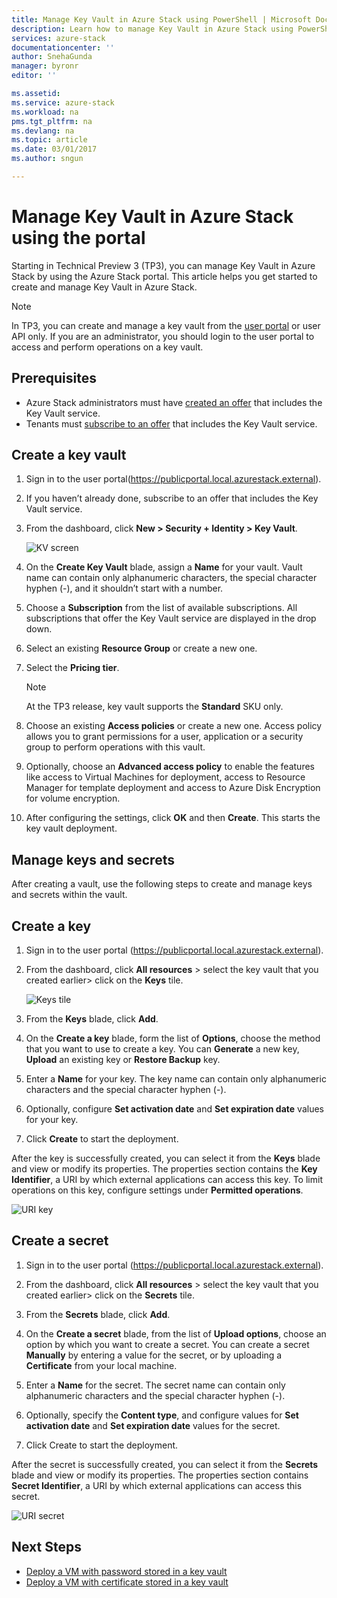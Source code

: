 ```yaml
---
title: Manage Key Vault in Azure Stack using PowerShell | Microsoft Docs
description: Learn how to manage Key Vault in Azure Stack using PowerShell.
services: azure-stack
documentationcenter: ''
author: SnehaGunda
manager: byronr
editor: ''

ms.assetid:
ms.service: azure-stack
ms.workload: na
pms.tgt_pltfrm: na
ms.devlang: na
ms.topic: article
ms.date: 03/01/2017
ms.author: sngun

---
```


# Manage Key Vault in Azure Stack using the portal

Starting in Technical Preview 3 (TP3), you can manage Key Vault in Azure Stack by using the Azure Stack portal. This article helps you get started to create and manage Key Vault in Azure Stack. 

>[!NOTE]
> In TP3, you can create and manage  a key vault from the [user portal](azure-stack-manage-portals.md#the-user-portal) or user API only. If you are an administrator, you should login to the user portal to access and perform operations on a key vault.   

## Prerequisites  

* Azure Stack administrators must have [created an offer](azure-stack-create-offer.md) that includes the Key Vault service.  
* Tenants must [subscribe to an offer](azure-stack-subscribe-plan-provision-vm.md) that includes the Key Vault service.  
 
## Create a key vault 

1. Sign in to the user portal(https://publicportal.local.azurestack.external).  

2. If you haven’t already done, subscribe to an offer that includes the Key Vault service.  

3. From the dashboard, click **New > Security + Identity > Key Vault**.  

    ![KV screen](media/azure-stack-kv-manage-portal/image1.png)  

4. On the **Create Key Vault** blade, assign a **Name** for your vault. Vault name can contain only alphanumeric characters, the special character hyphen (-), and it shouldn’t start with a number.  

5. Choose a **Subscription** from the list of available subscriptions. All subscriptions that offer the Key Vault service are displayed in the drop down.  

6. Select an existing **Resource Group** or create a new one.  

7. Select the **Pricing tier**.  
    >[!NOTE]
    > At the TP3 release, key vault supports the **Standard** SKU only.

8. Choose an existing **Access policies** or create a new one. Access policy allows you to grant permissions for a user, application or a security group to perform operations with this vault.  

9. Optionally, choose an **Advanced access policy** to enable the features like access to Virtual Machines for deployment, access to Resource Manager for template deployment and access to Azure Disk Encryption for volume encryption. 
  
10.	After configuring the settings, click **OK** and then **Create**. This starts the key vault deployment. 

## Manage keys and secrets

After creating a vault, use the following steps to create and manage keys and secrets within the vault.

## Create a key

1. Sign in to the user portal (https://publicportal.local.azurestack.external).  

2. From the dashboard, click  **All resources** > select the key vault that you created earlier> click on the **Keys** tile.  

    ![Keys tile](media/azure-stack-kv-manage-portal/image3.png)  

3. From the **Keys** blade, click **Add**. 

4. On the **Create a key** blade, form the list of **Options**, choose the method that you want to use to create a key. You can **Generate** a new key, **Upload**  an existing key or **Restore Backup** key.  

5. Enter a **Name** for your key. The key name can contain only alphanumeric characters and the special character hyphen (-).  

6. Optionally, configure **Set activation date** and **Set expiration date**  values for your key.  

7. Click **Create** to start the deployment.  

After the key is successfully created, you can select it from the **Keys** blade and view or modify its properties. The properties section contains the **Key Identifier**, a URI by which external applications can access this key. To limit operations on this key, configure settings under **Permitted operations**.

![URI key](media/azure-stack-kv-manage-portal/image4.png)  

## Create a secret 

1. Sign in to the user portal (https://publicportal.local.azurestack.external).  
2. From the dashboard, click **All resources** > select the key vault that you created earlier> click on the **Secrets** tile.  

3. From the **Secrets** blade, click **Add**.  

4. On the **Create a secret** blade, from the list of **Upload options**, choose an option by which you want to create a secret. You can create a secret **Manually** by entering a value for the secret, or by uploading a **Certificate** from your local machine.  

5. Enter a **Name** for the secret. The secret name can contain only alphanumeric characters and the special character hyphen (-).  

6. Optionally, specify the **Content type**, and configure values for **Set activation date** and **Set expiration date** values  for the secret.  

7. Click Create to start the deployment.  

After the secret is successfully created, you can select it from the **Secrets** blade and view or modify its properties. The properties section contains **Secret Identifier**, a URI by which external applications can access this secret. 

![URI secret](media/azure-stack-kv-manage-portal/image5.png) 


## Next Steps
* [Deploy a VM with password stored in a key vault](azure-stack-kv-deploy-vm-with-secret.md)  
* [Deploy a VM with certificate stored in a key vault](azure-stack-kv-push-secret-into-vm.md)     


